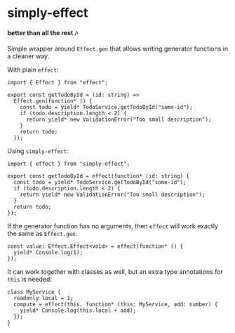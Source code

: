 # simply-effect

#### better than all the rest 🎶

Simple wrapper around `Effect.gen` that allows writing generator functions in a cleaner way.

With plain `effect`:

```tsx
import { Effect } from "effect";

export const getTodoById = (id: string) =>
  Effect.gen(function* () {
    const todo = yield* TodoService.getTodoById("some-id");
    if (todo.description.length < 2) {
      return yield* new ValidationError("Too small description");
    }
    return todo;
  });
```

Using `simply-effect`:

```tsx
import { effect } from "simply-effect";

export const getTodoById = effect(function* (id: string) {
  const todo = yield* TodoService.getTodoById("some-id");
  if (todo.description.length < 2) {
    return yield* new ValidationError("Too small description");
  }
  return todo;
});
```

If the generator function has no arguments, then `effect` will work exactly the same as `Effect.gen`.

```tsx
const value: Effect.Effect<void> = effect(function* () {
  yield* Console.log(1);
});
```

It can work together with classes as well, but an extra type annotations for `this` is needed:

```tsx
class MyService {
  readonly local = 1;
  compute = effect(this, function* (this: MyService, add: number) {
    yield* Console.log(this.local + add);
  });
}
```
